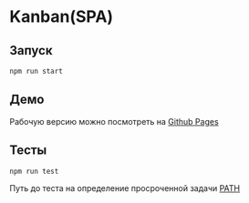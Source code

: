 # Kanban(SPA)

## Запуск

```bash
npm run start
```

## Демо

Рабочую версию можно посмотреть на [Github Pages](https://gakuseis.github.io/kanban-app/)

## Тесты

```bash
npm run test
```

Путь до теста на определение просроченной задачи [PATH](src/test/dateCompare.test.ts)
